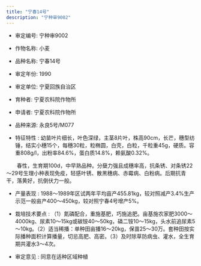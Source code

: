 ```yaml
---
title: "宁春14号"
description: "宁种审9002"
---
```

* 审定编号:  宁种审9002

*  作物名称:  小麦

*  品种名称:  宁春14号

*  审定年份:  1990

*  审定单位:  宁夏回族自治区

* 育种者:  宁夏农科院作物所

*  申请者:  宁夏农科院作物所

*  品种来源:  永良5号/M077

*  特征特性 : 
幼苗叶片细长，叶色深绿，主茎8片叶，株高90cm，长芒，穗型纺锤，结实小穗15个，每穗30粒，粒椭圆，白壳，白粒，千粒重45g，硬质。容重808g/l，出粉率84.6%，蛋白质14.8%，赖氨酸0.32%。
　　春性，生育期100d，中早熟品种。分蘖力强且成穗率高，抗条锈、对条锈22～29号生理小种表现免疫，轻感叶锈、散黑穗病、赤霉病、白粉病。后期抗青干，落黄好，抗倒伏力一般。

 
*  产量表现 : 
1988～1989年区试两年平均亩产455.81kg，较对照减产3.4%生产示范一般亩产400～450kg，较对照宁春4号增产5%。

*  栽培技术要点 : 
（1）氮磷配合，重施基肥，巧施追肥。亩基施农家肥3000～4000kg、尿素10～15kg或碳铵40～50kg，磷二铵10～15kg，头水前追尿素5～10kg。（2）适当稀播：单种田亩播16～20kg，保苗25～30万。套种田按实际播种面积计算播量，切忌高肥、高密。（3）及时除草防病虫、灌水，全生育期共灌水3～4次。

*  审定意见 : 
同意在适种区域种植
